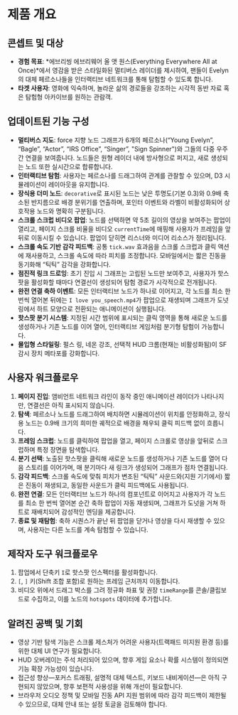 # 제품 개요

## 콘셉트 및 대상
- **경험 목표**: *에브리씽 에브리웨어 올 앳 원스(Everything Everywhere All at Once)*에서 영감을 받은 스타일화된 멀티버스 레이더를 제시하여, 팬들이 Evelyn의 대체 페르소나들을 인터랙티브 네트워크를 통해 탐험할 수 있도록 합니다.
- **타겟 사용자**: 영화에 익숙하며, 놀라운 삶의 경로들을 강조하는 시각적 동반 자료 혹은 탐험형 아카이브를 원하는 관람객.

## 업데이트된 기능 구성
- **멀티버스 지도**: force 지향 노드 그래프가 6개의 페르소나(“Young Evelyn”, “Bagle”, “Actor”, “IRS Office”, “Singer”, "Sign Spinner")와 그들의 다중 우주 간 연결을 보여줍니다. 노드들은 원형 레이더 내에 방사형으로 퍼지고, 새로 생성되는 노드 또한 실시간으로 합류합니다.
- **인터랙티브 탐험**: 사용자는 페르소나를 드래그하여 관계를 관찰할 수 있으며, D3 시뮬레이션이 레이아웃을 유지합니다.
- **장식용 더미 노드**: `decorative`로 표시된 노드는 낮은 투명도(기본 0.3)와 0.9배 축소된 반지름으로 배경 분위기를 연출하며, 포인터 이벤트와 라벨이 비활성화되어 상호작용 노드와 명확히 구분됩니다.
- **스크롤 스크럽 비디오 팝업**: 노드를 선택하면 약 5초 길이의 영상을 보여주는 팝업이 열리고, 페이지 스크롤 비율을 비디오 `currentTime`에 매핑해 사용자가 프레임을 앞뒤로 이동시킬 수 있습니다. 팝업이 닫히면 리스너와 미디어 리소스가 정리됩니다.
- **스크롤 속도 기반 감각 피드백**: 공통 `tick.wav` 효과음을 스크롤 스크럽과 클릭 액션에 재사용하고, 스크롤 속도에 따라 피치를 조정합니다. 모바일에서는 짧은 진동을 동기화해 “틱틱” 감각을 강화합니다.
- **점진적 링크 드로잉**: 초기 진입 시 그래프는 고립된 노드만 보여주고, 사용자가 핫스팟을 활성화할 때마다 연결선이 생성되어 탐험 경로가 시각적으로 전개됩니다.
- **완전 연결 축하 이벤트**: 모든 인터랙티브 노드가 하나로 이어지고, 각 노드를 최소 한 번씩 열어본 뒤에는 `I love you_speech.mp4`가 팝업으로 재생되며 그래프가 도넛 링에서 하트 모양으로 전환되는 애니메이션이 실행됩니다.
- **핫스팟 분기 시스템**: 지정된 시간 범위에 표시되는 클릭 영역을 통해 새로운 노드를 생성하거나 기존 노드를 이어 열어, 인터랙티브 게임처럼 분기형 탐험이 가능합니다.
- **몰입형 스타일링**: 펄스 링, 네온 강조, 선택적 HUD 크롬(현재는 비활성화됨)이 SF 감시 장치 메타포를 강화합니다.

## 사용자 워크플로우
1. **페이지 진입**: 앰비언트 네트워크 라인이 동작 중인 애니메이션 레이더가 나타나지만, 연결선은 아직 표시되지 않습니다.
2. **탐색**: 페르소나 노드를 드래그하여 배치하면 시뮬레이션이 위치를 안정화하고, 장식용 노드는 0.9배 크기의 희미한 궤적으로 배경을 채우되 클릭 피드백 없이 흐릅니다.
3. **프레임 스크럽**: 노드를 클릭하여 팝업을 열고, 페이지 스크롤로 영상을 앞뒤로 스크럽하며 특정 장면을 탐색합니다.
4. **분기 선택**: 노출된 핫스팟을 클릭해 새로운 노드를 생성하거나 기존 노드를 열어 다음 스토리를 이어가며, 매 분기마다 새 링크가 생성되어 그래프가 점차 연결됩니다.
5. **감각 피드백**: 스크롤 속도에 맞춰 피치가 변조된 “틱틱” 사운드와(지원 기기에서) 짧은 진동이 재생되고, 동일한 사운드가 클릭 피드백에도 사용됩니다.
6. **완전 연결**: 모든 인터랙티브 노드가 하나의 컴포넌트로 이어지고 사용자가 각 노드를 최소 한 번씩 열어본 순간 축하 팝업이 자동 재생되며, 그래프가 도넛을 거쳐 하트로 재배치되어 감성적인 엔딩을 제공합니다.
7. **종료 및 재탐험**: 축하 시퀀스가 끝난 뒤 팝업을 닫거나 영상을 다시 재생할 수 있으며, 사용자는 다른 노드를 계속 탐험할 수 있습니다.
## 제작자 도구 워크플로우
1. 팝업에서 단축키 `I`로 핫스팟 인스펙터를 활성화합니다.
2. `[`, `]` 키(Shift 조합 포함)로 원하는 프레임 근처까지 이동합니다.
3. 비디오 위에서 드래그 박스를 그려 정규화 좌표 및 권장 `timeRange`를 콘솔/클립보드로 수집하고, 이를 노드의 `hotspots` 데이터에 추가합니다.

## 알려진 공백 및 기회
- 영상 기반 탐색 기능은 스크롤 제스처가 어려운 사용자(트랙패드 미지원 환경 등)를 위한 대체 UI 연구가 필요합니다.
- HUD 오버레이는 주석 처리되어 있으며, 향후 게임 요소나 확률 시스템이 정의되면 기능 확장 가능성이 있습니다.
- 접근성 향상—포커스 트래핑, 설명적 대체 텍스트, 키보드 내비게이션—은 아직 구현되지 않았으며, 향후 보편적 사용성을 위해 개선이 필요합니다.
- 브라우저 오디오 정책 및 모바일 진동 API 지원 범위에 따라 감각 피드백이 제한될 수 있으므로, 대체 안내 또는 설정 토글을 검토해야 합니다.
